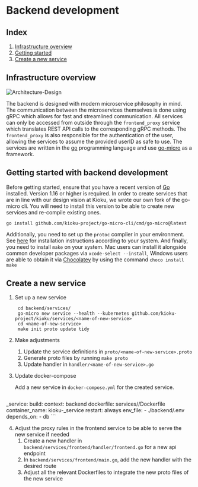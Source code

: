 # Backend development

## Index
1. [Infrastructure overview](#infrastructure-overview)
2. [Getting started](#getting-started-with-backend-development)
3. [Create a new service](#create-a-new-service)

## Infrastructure overview
![Architecture-Design](https://github.com/kioku-project/kioku/assets/60541979/4aedb2be-f1ff-41bc-ac7f-a45662bd819a)

The backend is designed with modern microservice philosophy in mind. The communication between the microservices themselves is done using gRPC which allows for fast and streamlined communication. All services can only be accessed from outside through the `frontend_proxy` service which translates REST API calls to the corresponding gRPC methods. The `frontend_proxy` is also responsible for the authentication of the user, allowing the services to assume the provided userID as safe to use. The services are written in the [go](https://go.dev/) programming language and use [go-micro](https://github.com/go-micro/go-micro) as a framework.

## Getting started with backend development
Before getting started, ensure that you have a recent version of [Go](https://golang.org) installed. Version 1.16 or higher is required.
In order to create services that are in line with our design vision at Kioku, we wrote our own fork of the go-micro cli.
You will need to install this version to be able to create new services and re-compile existing ones.
```
go install github.com/kioku-project/go-micro-cli/cmd/go-micro@latest
```
Additionally, you need to set up the `protoc` compiler in your environment. See [here](https://grpc.io/docs/protoc-installation/) for installation instructions according to your system.
And finally, you need to install `make` on your system. Mac users can install it alongside common developer packages via `xcode-select --install`, Windows users are able to obtain it via [Chocolatey](https://chocolatey.org/install) by using the command `choco install make`

## Create a new service
1. Set up a new service

        cd backend/services/
        go-micro new service --health --kubernetes github.com/kioku-project/kioku/services/<name-of-new-service>
        cd <name-of-new-service>
        make init proto update tidy

2. Make adjustments
    1. Update the service definitions in `proto/<name-of-new-service>.proto`
    2. Generate proto files by running `make proto`
    3. Update handler in `handler/<name-of-new-service>.go`

3. Update docker-compose
    
    Add a new service in `docker-compose.yml` for the created service.
    ```yaml
<name>_service:
  build:
    context: backend
    dockerfile: services/<name>/Dockerfile
  container_name: kioku-<name>_service
  restart: always
  env_file:
    - ./backend/.env
  depends_on:
    - db
    ```

4. Adjust the proxy rules in the frontend service to be able to serve the new service if needed
    1. Create a new handler in `backend/services/frontend/handler/frontend.go` for a new api endpoint
    2. In `backend/services/frontend/main.go`, add the new handler with the desired route
    3. Adjust all the relevant Dockerfiles to integrate the new proto files of the new service
